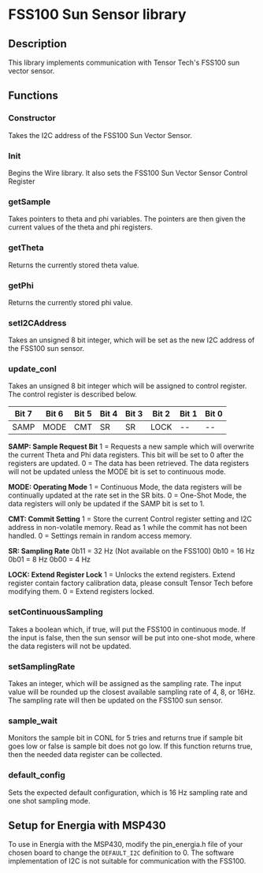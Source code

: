 # FSS100 Sun Sensor library 

## Description
This library implements communication with Tensor Tech's FSS100 sun vector sensor.

## Functions

### Constructor

Takes the I2C address of the FSS100 Sun Vector Sensor.

### Init

Begins the Wire library. It also sets the FSS100 Sun Vector Sensor Control Register 

### getSample

Takes pointers to theta and phi variables. The pointers are then given the current values of the theta and phi registers.

### getTheta

Returns the currently stored theta value.

### getPhi

Returns the currently stored phi value. 

### setI2CAddress

Takes an unsigned 8 bit integer, which will be set as the new I2C address of the FSS100 sun sensor. 

### update_conl

Takes an unsigned 8 bit integer which will be assigned to control register. The control register is described below.

| Bit 7 | Bit 6 | Bit 5 | Bit 4 | Bit 3 | Bit 2 | Bit 1 | Bit 0 |
|-|-|-|-|-|-|-|-|
| SAMP | MODE | CMT | SR | SR | LOCK | -- | -- |


**SAMP: Sample Request Bit**
1 = Requests a new sample which will overwrite the current Theta and Phi data registers. This bit will be set to 0 after the registers are updated.
0 = The data has been retrieved. The data registers will not be updated unless the MODE bit is set to continuous mode.

**MODE: Operating Mode**
1 = Continuous Mode, the data registers will be continually updated at the rate set in the SR bits.
0 = One-Shot Mode, the data registers will only be updated if the SAMP bit is set to 1.

**CMT: Commit Setting**
1 = Store the current Control register setting and I2C address in non-volatile memory. Read as 1 while the commit has not been handled.
0 = Settings remain in random access memory.

**SR: Sampling Rate**
0b11 = 32 Hz (Not available on the FSS100)
0b10 = 16 Hz
0b01 = 8 Hz
0b00 = 4 Hz

**LOCK: Extend Register Lock**
1 = Unlocks the extend registers. Extend register contain factory calibration data, please consult Tensor Tech before modifying them.
0 = Extend registers locked.

### setContinuousSampling

Takes a boolean which, if true, will put the FSS100 in continuous mode. If the input is false, then the sun sensor will be put into one-shot mode, where the data registers will not be updated.

### setSamplingRate

Takes an integer, which will be assigned as the sampling rate. The input value will be rounded up the closest available sampling rate of 4, 8, or 16Hz. The sampling rate will then be updated on the FSS100 sun sensor.

### sample_wait

Monitors the sample bit in CONL for 5 tries and returns true if sample bit goes low or false is sample bit does not go low.  If this function returns true, then the needed data register can be collected.

### default_config

Sets the expected default configuration, which is 16 Hz sampling rate and one shot sampling mode.

## Setup for Energia with MSP430
To use in Energia with the MSP430, modify the pin_energia.h file of your chosen board to change the `DEFAULT_I2C` definition to 0.  The software implementation of I2C is not suitable for communication with the FSS100.
